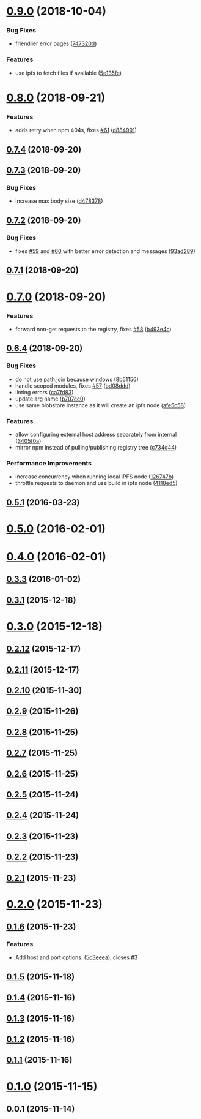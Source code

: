 <a name="0.9.0"></a>
# [0.9.0](https://github.com/ipfs-shipyard/npm-on-ipfs/compare/v0.8.0...v0.9.0) (2018-10-04)


### Bug Fixes

* friendlier error pages ([747320d](https://github.com/ipfs-shipyard/npm-on-ipfs/commit/747320d))


### Features

* use ipfs to fetch files if available ([5e135fe](https://github.com/ipfs-shipyard/npm-on-ipfs/commit/5e135fe))



<a name="0.8.0"></a>
# [0.8.0](https://github.com/ipfs-shipyard/npm-on-ipfs/compare/v0.7.4...v0.8.0) (2018-09-21)


### Features

* adds retry when npm 404s, fixes [#61](https://github.com/ipfs-shipyard/npm-on-ipfs/issues/61) ([d884991](https://github.com/ipfs-shipyard/npm-on-ipfs/commit/d884991))



<a name="0.7.4"></a>
## [0.7.4](https://github.com/ipfs-shipyard/npm-on-ipfs/compare/v0.7.3...v0.7.4) (2018-09-20)



<a name="0.7.3"></a>
## [0.7.3](https://github.com/ipfs-shipyard/npm-on-ipfs/compare/v0.7.2...v0.7.3) (2018-09-20)


### Bug Fixes

* increase max body size ([d478378](https://github.com/ipfs-shipyard/npm-on-ipfs/commit/d478378))



<a name="0.7.2"></a>
## [0.7.2](https://github.com/ipfs-shipyard/npm-on-ipfs/compare/v0.7.1...v0.7.2) (2018-09-20)


### Bug Fixes

* fixes [#59](https://github.com/ipfs-shipyard/npm-on-ipfs/issues/59) and [#60](https://github.com/ipfs-shipyard/npm-on-ipfs/issues/60) with better error detection and messages ([93ad289](https://github.com/ipfs-shipyard/npm-on-ipfs/commit/93ad289))



<a name="0.7.1"></a>
## [0.7.1](https://github.com/ipfs-shipyard/npm-on-ipfs/compare/v0.7.0...v0.7.1) (2018-09-20)



<a name="0.7.0"></a>
# [0.7.0](https://github.com/ipfs-shipyard/npm-on-ipfs/compare/v0.6.4...v0.7.0) (2018-09-20)


### Features

* forward non-get requests to the registry, fixes [#58](https://github.com/ipfs-shipyard/npm-on-ipfs/issues/58) ([b493e4c](https://github.com/ipfs-shipyard/npm-on-ipfs/commit/b493e4c))



<a name="0.6.4"></a>
## [0.6.4](https://github.com/ipfs-shipyard/npm-on-ipfs/compare/v0.5.1...v0.6.4) (2018-09-20)


### Bug Fixes

* do not use path.join because windows ([8b51156](https://github.com/ipfs-shipyard/npm-on-ipfs/commit/8b51156))
* handle scoped modules, fixes [#57](https://github.com/ipfs-shipyard/npm-on-ipfs/issues/57) ([bd08ddd](https://github.com/ipfs-shipyard/npm-on-ipfs/commit/bd08ddd))
* linting errors ([ca7fd83](https://github.com/ipfs-shipyard/npm-on-ipfs/commit/ca7fd83))
* update arg name ([b707cc0](https://github.com/ipfs-shipyard/npm-on-ipfs/commit/b707cc0))
* use same blobstore instance as it will create an ipfs node ([afe5c58](https://github.com/ipfs-shipyard/npm-on-ipfs/commit/afe5c58))


### Features

* allow configuring external host address separately from internal ([3405f0a](https://github.com/ipfs-shipyard/npm-on-ipfs/commit/3405f0a))
* mirror npm instead of pulling/publishing registry tree ([c734d44](https://github.com/ipfs-shipyard/npm-on-ipfs/commit/c734d44))


### Performance Improvements

* increase concurrency when running local IPFS node ([126747b](https://github.com/ipfs-shipyard/npm-on-ipfs/commit/126747b))
* throttle requests to daemon and use build in ipfs node ([4118ed5](https://github.com/ipfs-shipyard/npm-on-ipfs/commit/4118ed5))



<a name="0.5.1"></a>
## [0.5.1](https://github.com/ipfs-shipyard/npm-on-ipfs/compare/v0.5.0...v0.5.1) (2016-03-23)



<a name="0.5.0"></a>
# [0.5.0](https://github.com/ipfs-shipyard/npm-on-ipfs/compare/v0.4.0...v0.5.0) (2016-02-01)



<a name="0.4.0"></a>
# [0.4.0](https://github.com/ipfs-shipyard/npm-on-ipfs/compare/v0.3.3...v0.4.0) (2016-02-01)



<a name="0.3.3"></a>
## [0.3.3](https://github.com/ipfs-shipyard/npm-on-ipfs/compare/v0.3.1...v0.3.3) (2016-01-02)



<a name="0.3.1"></a>
## [0.3.1](https://github.com/ipfs-shipyard/npm-on-ipfs/compare/v0.3.0...v0.3.1) (2015-12-18)



<a name="0.3.0"></a>
# [0.3.0](https://github.com/ipfs-shipyard/npm-on-ipfs/compare/v0.2.12...v0.3.0) (2015-12-18)



<a name="0.2.12"></a>
## [0.2.12](https://github.com/ipfs-shipyard/npm-on-ipfs/compare/v0.2.11...v0.2.12) (2015-12-17)



<a name="0.2.11"></a>
## [0.2.11](https://github.com/ipfs-shipyard/npm-on-ipfs/compare/v0.2.10...v0.2.11) (2015-12-17)



<a name="0.2.10"></a>
## [0.2.10](https://github.com/ipfs-shipyard/npm-on-ipfs/compare/v0.2.9...v0.2.10) (2015-11-30)



<a name="0.2.9"></a>
## [0.2.9](https://github.com/ipfs-shipyard/npm-on-ipfs/compare/v0.2.8...v0.2.9) (2015-11-26)



<a name="0.2.8"></a>
## [0.2.8](https://github.com/ipfs-shipyard/npm-on-ipfs/compare/v0.2.7...v0.2.8) (2015-11-25)



<a name="0.2.7"></a>
## [0.2.7](https://github.com/ipfs-shipyard/npm-on-ipfs/compare/v0.2.6...v0.2.7) (2015-11-25)



<a name="0.2.6"></a>
## [0.2.6](https://github.com/ipfs-shipyard/npm-on-ipfs/compare/v0.2.5...v0.2.6) (2015-11-25)



<a name="0.2.5"></a>
## [0.2.5](https://github.com/ipfs-shipyard/npm-on-ipfs/compare/v0.2.4...v0.2.5) (2015-11-24)



<a name="0.2.4"></a>
## [0.2.4](https://github.com/ipfs-shipyard/npm-on-ipfs/compare/v0.2.3...v0.2.4) (2015-11-24)



<a name="0.2.3"></a>
## [0.2.3](https://github.com/ipfs-shipyard/npm-on-ipfs/compare/v0.2.2...v0.2.3) (2015-11-23)



<a name="0.2.2"></a>
## [0.2.2](https://github.com/ipfs-shipyard/npm-on-ipfs/compare/v0.2.1...v0.2.2) (2015-11-23)



<a name="0.2.1"></a>
## [0.2.1](https://github.com/ipfs-shipyard/npm-on-ipfs/compare/v0.2.0...v0.2.1) (2015-11-23)



<a name="0.2.0"></a>
# [0.2.0](https://github.com/ipfs-shipyard/npm-on-ipfs/compare/v0.1.6...v0.2.0) (2015-11-23)



<a name="0.1.6"></a>
## [0.1.6](https://github.com/ipfs-shipyard/npm-on-ipfs/compare/v0.1.5...v0.1.6) (2015-11-23)


### Features

* Add host and port options. ([5c3eeea](https://github.com/ipfs-shipyard/npm-on-ipfs/commit/5c3eeea)), closes [#3](https://github.com/ipfs-shipyard/npm-on-ipfs/issues/3)



<a name="0.1.5"></a>
## [0.1.5](https://github.com/ipfs-shipyard/npm-on-ipfs/compare/v0.1.4...v0.1.5) (2015-11-18)



<a name="0.1.4"></a>
## [0.1.4](https://github.com/ipfs-shipyard/npm-on-ipfs/compare/v0.1.3...v0.1.4) (2015-11-16)



<a name="0.1.3"></a>
## [0.1.3](https://github.com/ipfs-shipyard/npm-on-ipfs/compare/v0.1.2...v0.1.3) (2015-11-16)



<a name="0.1.2"></a>
## [0.1.2](https://github.com/ipfs-shipyard/npm-on-ipfs/compare/v0.1.1...v0.1.2) (2015-11-16)



<a name="0.1.1"></a>
## [0.1.1](https://github.com/ipfs-shipyard/npm-on-ipfs/compare/v0.1.0...v0.1.1) (2015-11-16)



<a name="0.1.0"></a>
# [0.1.0](https://github.com/ipfs-shipyard/npm-on-ipfs/compare/v0.0.1...v0.1.0) (2015-11-15)



<a name="0.0.1"></a>
## 0.0.1 (2015-11-14)



